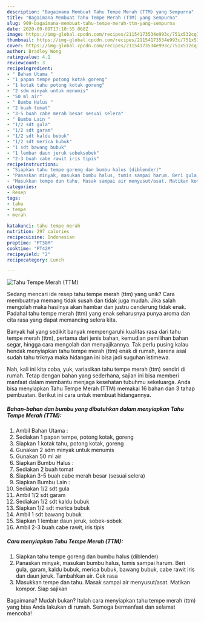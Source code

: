 ```yaml
---
description: "Bagaimana Membuat Tahu Tempe Merah (TTM) yang Sempurna"
title: "Bagaimana Membuat Tahu Tempe Merah (TTM) yang Sempurna"
slug: 909-bagaimana-membuat-tahu-tempe-merah-ttm-yang-sempurna
date: 2020-09-09T17:10:55.068Z
image: https://img-global.cpcdn.com/recipes/21154173534e993c/751x532cq70/tahu-tempe-merah-ttm-foto-resep-utama.jpg
thumbnail: https://img-global.cpcdn.com/recipes/21154173534e993c/751x532cq70/tahu-tempe-merah-ttm-foto-resep-utama.jpg
cover: https://img-global.cpcdn.com/recipes/21154173534e993c/751x532cq70/tahu-tempe-merah-ttm-foto-resep-utama.jpg
author: Bradley Wong
ratingvalue: 4.1
reviewcount: 3
recipeingredient:
- " Bahan Utama "
- "1 papan tempe potong kotak goreng"
- "1 kotak tahu potong kotak goreng"
- "2 sdm minyak untuk menumis"
- "50 ml air"
- " Bumbu Halus "
- "2 buah tomat"
- "3-5 buah cabe merah besar sesuai selera"
- " Bumbu Lain "
- "1/2 sdt gula"
- "1/2 sdt garam"
- "1/2 sdt kaldu bubuk"
- "1/2 sdt merica bubuk"
- "1 sdt bawang bubuk"
- "1 lembar daun jeruk sobeksobek"
- "2-3 buah cabe rawit iris tipis"
recipeinstructions:
- "Siapkan tahu tempe goreng dan bumbu halus (diblender)"
- "Panaskan minyak, masukan bumbu halus, tumis sampai harum. Beri gula, garam, kaldu bubuk, merica bubuk, bawang bubuk, cabe rawit iris dan daun jeruk. Tambahkan air. Cek rasa"
- "Masukkan tempe dan tahu. Masak sampai air menyusut/asat. Matikan kompor. Siap sajikan"
categories:
- Resep
tags:
- tahu
- tempe
- merah

katakunci: tahu tempe merah 
nutrition: 297 calories
recipecuisine: Indonesian
preptime: "PT38M"
cooktime: "PT42M"
recipeyield: "2"
recipecategory: Lunch

---
```



![Tahu Tempe Merah (TTM)](https://img-global.cpcdn.com/recipes/21154173534e993c/751x532cq70/tahu-tempe-merah-ttm-foto-resep-utama.jpg)

Sedang mencari ide resep tahu tempe merah (ttm) yang unik? Cara membuatnya memang tidak susah dan tidak juga mudah. Jika salah mengolah maka hasilnya akan hambar dan justru cenderung tidak enak. Padahal tahu tempe merah (ttm) yang enak seharusnya punya aroma dan cita rasa yang dapat memancing selera kita.

Banyak hal yang sedikit banyak mempengaruhi kualitas rasa dari tahu tempe merah (ttm), pertama dari jenis bahan, kemudian pemilihan bahan segar, hingga cara mengolah dan menyajikannya. Tak perlu pusing kalau hendak menyiapkan tahu tempe merah (ttm) enak di rumah, karena asal sudah tahu triknya maka hidangan ini bisa jadi suguhan istimewa.




Nah, kali ini kita coba, yuk, variasikan tahu tempe merah (ttm) sendiri di rumah. Tetap dengan bahan yang sederhana, sajian ini bisa memberi manfaat dalam membantu menjaga kesehatan tubuhmu sekeluarga. Anda bisa menyiapkan Tahu Tempe Merah (TTM) memakai 16 bahan dan 3 tahap pembuatan. Berikut ini cara untuk membuat hidangannya.

<!--inarticleads1-->

##### Bahan-bahan dan bumbu yang dibutuhkan dalam menyiapkan Tahu Tempe Merah (TTM):

1. Ambil  Bahan Utama :
1. Sediakan 1 papan tempe, potong kotak, goreng
1. Siapkan 1 kotak tahu, potong kotak, goreng
1. Gunakan 2 sdm minyak untuk menumis
1. Gunakan 50 ml air
1. Siapkan  Bumbu Halus :
1. Sediakan 2 buah tomat
1. Siapkan 3-5 buah cabe merah besar (sesuai selera)
1. Siapkan  Bumbu Lain :
1. Sediakan 1/2 sdt gula
1. Ambil 1/2 sdt garam
1. Sediakan 1/2 sdt kaldu bubuk
1. Siapkan 1/2 sdt merica bubuk
1. Ambil 1 sdt bawang bubuk
1. Siapkan 1 lembar daun jeruk, sobek-sobek
1. Ambil 2-3 buah cabe rawit, iris tipis




<!--inarticleads2-->

##### Cara menyiapkan Tahu Tempe Merah (TTM):

1. Siapkan tahu tempe goreng dan bumbu halus (diblender)
1. Panaskan minyak, masukan bumbu halus, tumis sampai harum. Beri gula, garam, kaldu bubuk, merica bubuk, bawang bubuk, cabe rawit iris dan daun jeruk. Tambahkan air. Cek rasa
1. Masukkan tempe dan tahu. Masak sampai air menyusut/asat. Matikan kompor. Siap sajikan




Bagaimana? Mudah bukan? Itulah cara menyiapkan tahu tempe merah (ttm) yang bisa Anda lakukan di rumah. Semoga bermanfaat dan selamat mencoba!
